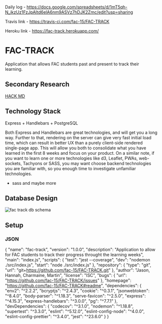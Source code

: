 Daily log - https://docs.google.com/spreadsheets/d/1mT5qh-N_ikzUz1FzJpAItd6elA6nm9ASVz7hDJK2Zmc/edit?usp=sharing

Travis link - https://travis-ci.com/fac-15/FAC-TRACK

Heroku link - https://fac-track.herokuapp.com/


# FAC-TRACK
Application that allows FAC students past and present to track their learning.

## Secondary Research
[HACK MD](https://hackmd.io/8j2s6VgTR7ideCsk9rD7ng?both)


## Technology Stack 

Express + Handlebars + PostgreSQL

Both Express and Handlebars are great technologies, and will get you a long way. Further to that, rendering on the server can give very fast initial load time, which can result in better UX than a purely client-side rendered single-page app.
This will allow you both to consolidate what you have learned in the first 8 weeks and focus on your product.
On a similar note, if you want to learn one or more technologies like d3, Leaflet, PWAs, web-sockets, Tachyons or SASS, you may want choose backend technologies you are familiar with, so you enough time to investigate unfamiliar technologies.

+ sass and maybe more

## Database Design 

![fac track db schema](https://user-images.githubusercontent.com/39189687/51178718-65f4be00-18bb-11e9-9b51-058bb82786bc.jpeg)



## Setup

### JSON

{
  "name": "fac-track",
  "version": "1.0.0",
  "description": "Application to allow for FAC students to track their progress throught the learning weeks",
  "main": "index.js",
  "scripts": {
    "test": "jest --coverage",
    "dev": "nodemon ./src/index.js",
    "start": "node ./src/index.js"
  },
  "repository": {
    "type": "git",
    "url": "git+https://github.com/fac-15/FAC-TRACK.git"
  },
  "author": "Jason, Hannah, Charmaine, Martin",
  "license": "ISC",
  "bugs": {
    "url": "https://github.com/fac-15/FAC-TRACK/issues"
  },
  "homepage": "https://github.com/fac-15/FAC-TRACK#readme",
  "dependencies": {
    "env2": "^2.2.2",
    "bcryptjs": "^2.4.3",
    "cookie": "^0.3.1",
    "jsonwebtoken": "^8.4.0",
    "body-parser": "^1.18.3",
    "serve-favicon": "^2.5.0",
    "express": "^4.15.3",
    "express-handlebars": "^3.0.0",
    "pg": "^7.7.1"
  },
  "devDependencies": {
    "codecov": "^3.1.0",
    "nodemon": "^1.18.8",
    "supertest": "^3.3.0",
    "eslint": "^5.12.0",
    "eslint-config-node": "^4.0.0",
    "eslint-config-prettier": "^3.4.0",
    "jest": "^23.6.0"
  }
}

